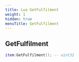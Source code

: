 ```yaml
---
title: Lua GetFulfilment
weight: 1
hidden: true
menuTitle: GetFulfilment
---
```

## GetFulfilment
```lua
item:GetFulfilment(); -- uint32
```